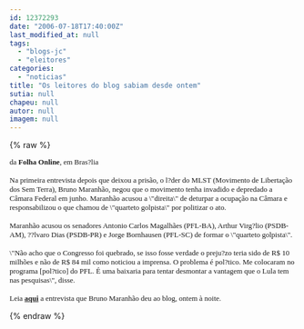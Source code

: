```yaml
---
id: 12372293
date: "2006-07-18T17:40:00Z"
last_modified_at: null
tags:
  - "blogs-jc"
  - "eleitores"
categories:
  - "noticias"
title: "Os leitores do blog sabiam desde ontem"
sutia: null
chapeu: null
autor: null
imagem: null
---
```

{% raw %}
<p><FONT face=Verdana size=2></p>
<p><P>da <B>Folha Online</B>, em Bras?lia<BR><BR>Na primeira entrevista depois que deixou a prisão, o l?der do MLST (Movimento de Libertação dos Sem Terra), Bruno Maranhão, negou que o movimento tenha invadido e depredado a Câmara Federal em junho. Maranhão acusou a \"direita\" de deturpar a ocupação na Câmara e responsabilizou o que chamou de \"quarteto golpista\" por politizar o ato.<BR><BR>Maranhão acusou os senadores Antonio Carlos Magalhães (PFL-BA), Arthur Virg?lio (PSDB-AM), ??lvaro Dias (PSDB-PR) e Jorge Bornhausen (PFL-SC) de formar o \"quarteto golpista\".<BR><BR>\"Não acho que o Congresso foi quebrado, se isso fosse verdade o preju?zo teria sido de R$ 10 milhões e não de R$ 84 mil como noticiou a imprensa. O problema é pol?tico. Me colocaram no programa [pol?tico] do PFL. É uma baixaria para tentar desmontar a vantagem que o Lula tem nas pesquisas\", disse.<BR><BR>Leia <STRONG><A href=\"https://jc3.uol.com.br/blogs/jc/2006/07/18/index.php#117\">aqui</A></STRONG> a entrevista que Bruno Maranhão deu ao blog, ontem à noite.</P></FONT> </p>
{% endraw %}